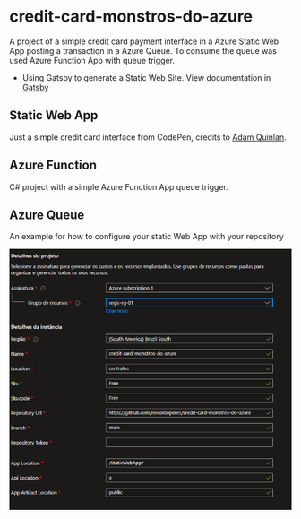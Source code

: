 # credit-card-monstros-do-azure

A project of a simple credit card payment interface in a Azure Static Web App posting a transaction in a Azure Queue. To consume the queue was used Azure Function App with queue trigger.

- Using Gatsby to generate a Static Web Site. View documentation in [Gatsby](https://www.gatsbyjs.com)

## Static Web App
Just a simple credit card interface from CodePen, credits to [Adam Quinlan](https://codepen.io/quinlo/).

## Azure Function
C# project with a simple Azure Function App queue trigger.

## Azure Queue
An example for how to configure your static Web App with your repository

![Example](images/staticWebAppConfig.png)
